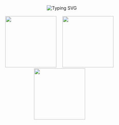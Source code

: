 <!-- Centered Typing SVG -->
<div align="center">
  <img src="https://readme-typing-svg.herokuapp.com?font=Fira+Code&size=32&duration=4000&pause=500&color=00FF00&center=true&vCenter=true&width=700&lines=Hello+World;I'm+Aryan;Welcome+to+my+profile" alt="Typing SVG"/>
</div>

<br>

<!-- Three GIFs side by side with spacing -->
<div align="center">
  <img src="https://user-images.githubusercontent.com/74038190/216656949-4d98aa51-a60a-4dd1-b531-1b5745e18002.gif" width="160" style="margin-right: 15px;" />
  <img src="https://user-images.githubusercontent.com/74038190/216656952-f8beff5b-935b-4157-a199-5c504b36a810.gif" width="160" style="margin-right: 15px;" />
  <img src="https://user-images.githubusercontent.com/74038190/216656949-4d98aa51-a60a-4dd1-b531-1b5745e18002.gif" width="160" style="margin-right: 15px;"/>
</div>


